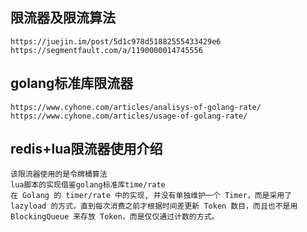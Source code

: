 ## 限流器及限流算法

    https://juejin.im/post/5d1c978d51882555433429e6
    https://segmentfault.com/a/1190000014745556
    
## golang标准库限流器
    
    https://www.cyhone.com/articles/analisys-of-golang-rate/
    https://www.cyhone.com/articles/usage-of-golang-rate/
    
## redis+lua限流器使用介绍

    该限流器使用的是令牌桶算法
    lua脚本的实现借鉴golang标准库time/rate
    在 Golang 的 timer/rate 中的实现, 并没有单独维护一个 Timer，而是采用了 lazyload 的方式，直到每次消费之前才根据时间差更新 Token 数目，而且也不是用 BlockingQueue 来存放 Token，而是仅仅通过计数的方式。